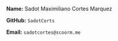 **Name:** Sadot Maximiliano Cortes Marquez

**GitHub:** `SadotCorts`

**Email:** `sadotcortes@scoorm.me`
